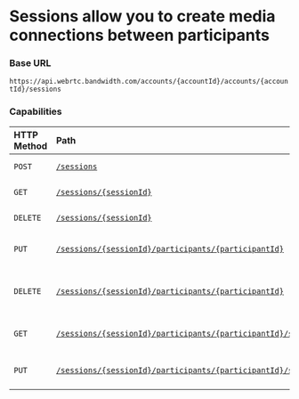 # Sessions allow you to create media connections between participants

### Base URL

`https://api.webrtc.bandwidth.com/accounts/{accountId}/accounts/{accountId}/sessions`

### Capabilities

| HTTP Method                   | Path                                              | Description                                                                                         
|:------------------------------|:--------------------------------------------------|:----------------------------------------------------------------------------------------------------
| <code class="POST">POST</code>| [`/sessions`](createSession.md)                   | Create a new session                                                                                
| <code class="GET">GET</code>  | [`/sessions/{sessionId}`](getSession.md)          | Get session by ID                                                                                   
| <code class="DELETE">DELETE</code>| [`/sessions/{sessionId}`](deleteSession.md)       | Delete session by ID                                                                                
| <code class="PUT">PUT</code>  | [`/sessions/{sessionId}/participants/{participantId}`](addParticipantToSession.md)| Add a participant to a session                                                                      
| <code class="DELETE">DELETE</code>| [`/sessions/{sessionId}/participants/{participantId}`](removeParticipantFromSession.md)| Remove a participant from a session                                                                 
| <code class="GET">GET</code>  | [`/sessions/{sessionId}/participants/{participantId}/subscriptions`](getParticipantSubscriptions.md)| Get a participant's subscriptions                                                                   
| <code class="PUT">PUT</code>  | [`/sessions/{sessionId}/participants/{participantId}/subscriptions`](updateParticipantSubscriptions.md)| Update a participant's subscriptions                                                                
